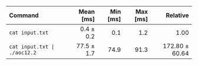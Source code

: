 | Command | Mean [ms] | Min [ms] | Max [ms] | Relative |
|:---|---:|---:|---:|---:|
| `cat input.txt` | 0.4 ± 0.2 | 0.1 | 1.2 | 1.00 |
| `cat input.txt \| ./aoc12.2` | 77.5 ± 1.7 | 74.9 | 91.3 | 172.80 ± 60.64 |
